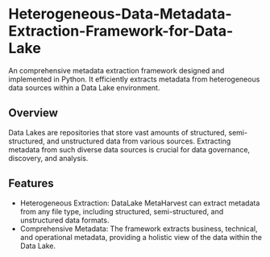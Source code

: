 # Heterogeneous-Data-Metadata-Extraction-Framework-for-Data-Lake
An comprehensive metadata extraction framework designed and implemented in Python. It efficiently extracts metadata from heterogeneous data sources within a Data Lake environment.

## Overview
Data Lakes are repositories that store vast amounts of structured, semi-structured, and unstructured data from various sources. Extracting metadata from such diverse data sources is crucial for data governance, discovery, and analysis. 

## Features 
- Heterogeneous Extraction: DataLake MetaHarvest can extract metadata from any file type, including structured, semi-structured, and unstructured data formats.
- Comprehensive Metadata: The framework extracts business, technical, and operational metadata, providing a holistic view of the data within the Data Lake. 

